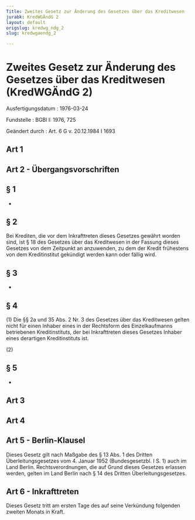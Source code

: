 ```yaml
---
Title: Zweites Gesetz zur Änderung des Gesetzes über das Kreditwesen
jurabk: KredWGÄndG 2
layout: default
origslug: kredwg_ndg_2
slug: kredwgaendg_2

---
```


# Zweites Gesetz zur Änderung des Gesetzes über das Kreditwesen (KredWGÄndG 2)

Ausfertigungsdatum
:   1976-03-24

Fundstelle
:   BGBl I: 1976, 725

Geändert durch
:   Art. 6 G v. 20.12.1984 I 1693


## Art 1



## Art 2 - Übergangsvorschriften



## § 1

-


## § 2

Bei Krediten, die vor dem Inkrafttreten dieses Gesetzes gewährt worden
sind, ist § 18 des Gesetzes über das Kreditwesen in der Fassung dieses
Gesetzes von dem Zeitpunkt an anzuwenden, zu dem der Kredit frühestens
von dem Kreditinstitut gekündigt werden kann oder fällig wird.


## § 3

-


## § 4

(1) Die §§ 2a und 35 Abs. 2 Nr. 3 des Gesetzes über das Kreditwesen
gelten nicht für einen Inhaber eines in der Rechtsform des
Einzelkaufmanns betriebenen Kreditinstituts, der bei Inkrafttreten
dieses Gesetzes Inhaber eines derartigen Kreditinstituts ist.

(2)


## § 5

-


## Art 3



## Art 4



## Art 5 - Berlin-Klausel

Dieses Gesetz gilt nach Maßgabe des § 13 Abs. 1 des Dritten
Überleitungsgesetzes vom 4. Januar 1952 (Bundesgesetzbl. I S. 1) auch
im Land Berlin. Rechtsverordnungen, die auf Grund dieses Gesetzes
erlassen werden, gelten im Land Berlin nach § 14 des Dritten
Überleitungsgesetzes.


## Art 6 - Inkrafttreten

Dieses Gesetz tritt am ersten Tage des auf seine Verkündung folgenden
zweiten Monats in Kraft.

